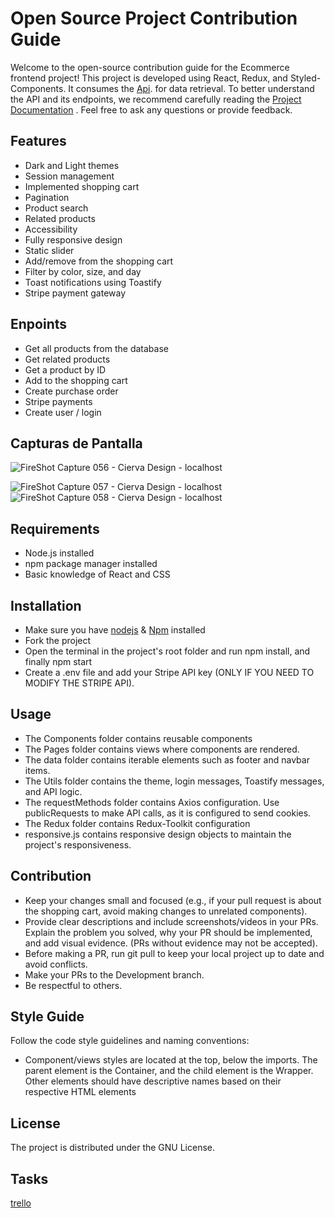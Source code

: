 
# Open Source Project Contribution Guide

Welcome to the open-source contribution guide for the Ecommerce frontend project! This project is developed using React, Redux, and Styled-Components. It consumes the [Api](https://github.com/yamilt351/api-rest). 
for data retrieval. To better understand the API and its endpoints, we recommend carefully reading the [Project Documentation](https://documenter.getpostman.com/view/21643141/2s93sXcaLf#f3eb5112-676b-46c6-89a2-f5dd6b6c0927) . Feel free to ask any questions or provide feedback. 


## Features

- Dark and Light themes
- Session management
- Implemented shopping cart
- Pagination
- Product search
- Related products
- Accessibility
- Fully responsive design
- Static slider
- Add/remove from the shopping cart
- Filter by color, size, and day
- Toast notifications using Toastify
- Stripe payment gateway

## Enpoints

- Get all products from the database
- Get related products
- Get a product by ID
- Add to the shopping cart
- Create purchase order
- Stripe payments
- Create user / login


## Capturas de Pantalla

![FireShot Capture 056 - Cierva Design - localhost](https://github.com/yamilt351/ecomerceDemo/assets/88646148/9f6195e9-9dba-4152-8342-834f73cb5420)

![FireShot Capture 057 - Cierva Design - localhost](https://github.com/yamilt351/ecomerceDemo/assets/88646148/f33fc720-d58c-49e0-be24-b4860a09685d)
![FireShot Capture 058 - Cierva Design - localhost](https://github.com/yamilt351/ecomerceDemo/assets/88646148/42e18b8c-276f-4c4e-9151-fb6d0c9a699e)


## Requirements

- Node.js installed
- npm package manager installed
- Basic knowledge of React and CSS


## Installation
- Make sure you have [nodejs](https://nodejs.org/en) & [Npm](https://docs.npmjs.com/downloading-and-installing-node-js-and-npm) installed
- Fork the project
- Open the terminal in the project's root folder and run npm install, and finally npm start
- Create a .env file and add your Stripe API key (ONLY IF YOU NEED TO MODIFY THE STRIPE API).

## Usage
- The Components folder contains reusable components
- The Pages folder contains views where components are rendered.
- The data folder contains iterable elements such as footer and navbar items.
- The Utils folder contains the theme, login messages, Toastify messages, and API logic.
- The requestMethods folder contains Axios configuration. Use publicRequests to make API calls, as it is configured to send cookies.
- The Redux folder contains Redux-Toolkit configuration
- responsive.js contains responsive design objects to maintain the project's responsiveness.

## Contribution
- Keep your changes small and focused (e.g., if your pull request is about the shopping cart, avoid making changes to unrelated components).
- Provide clear descriptions and include screenshots/videos in your PRs. Explain the problem you solved, why your PR should be implemented, and add visual evidence. (PRs without evidence may not be accepted).
- Before making a PR, run git pull to keep your local project up to date and avoid conflicts.
- Make your PRs to the Development branch.
- Be respectful to others.
  
## Style Guide

Follow the code style guidelines and naming conventions:
- Component/views styles are located at the top, below the imports. The parent element is the Container, and the child element is the Wrapper. Other elements should have descriptive names based on their respective HTML elements

## License

The project is distributed under the GNU License.

## Tasks
[trello](https://trello.com/b/PZR0coVQ/ecomerce-frontend)

